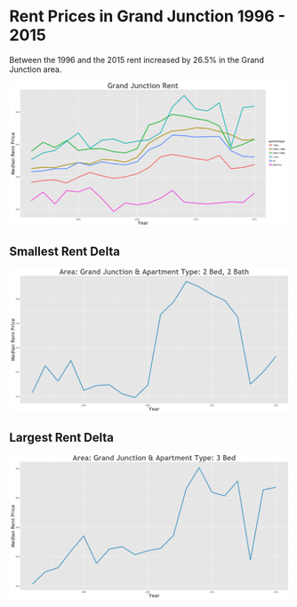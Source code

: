 Rent Prices in Grand Junction 1996 - 2015
================

Between the 1996 and the 2015 rent increased by 26.5% in the Grand Junction area.

![](../images/grandjunction.png)

Smallest Rent Delta
-------------------

![](../images/rentDecrease/grandjunction.png)

Largest Rent Delta
------------------

![](../images/rentIncrease/grandjunction.png)

